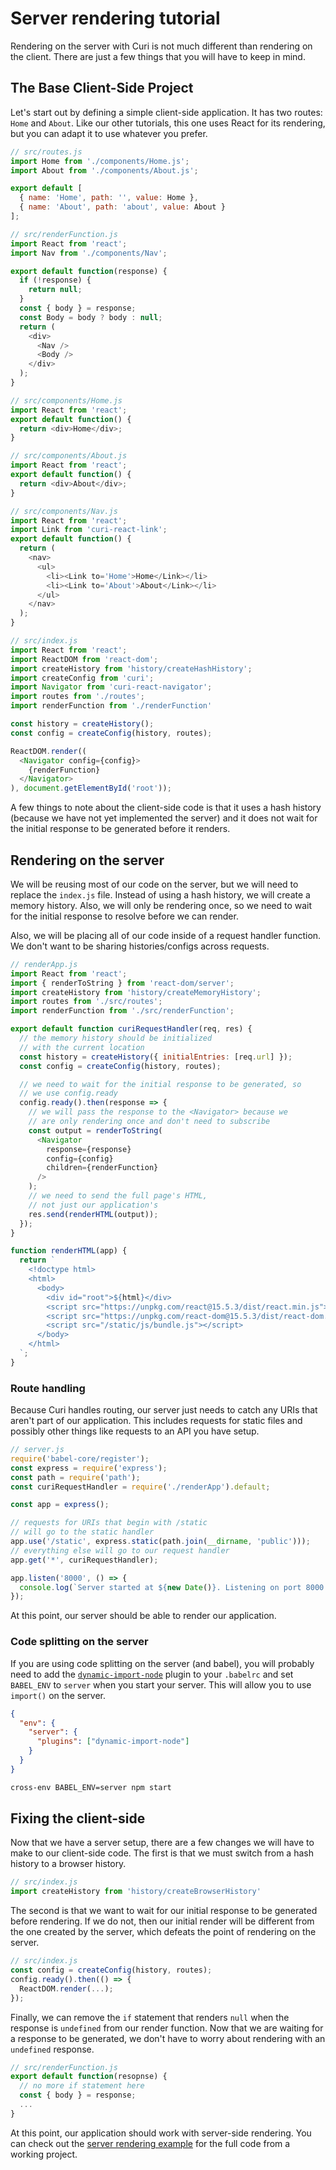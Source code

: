 # Server rendering tutorial

Rendering on the server with Curi is not much different than rendering on the client. There are just a few things that you will have to keep in mind.

## The Base Client-Side Project

Let's start out by defining a simple client-side application. It has two routes: `Home` and `About`. Like our other tutorials, this one uses React for its rendering, but you can adapt it to use whatever you prefer.

```js
// src/routes.js
import Home from './components/Home.js';
import About from './components/About.js';

export default [
  { name: 'Home', path: '', value: Home },
  { name: 'About', path: 'about', value: About }
];
```

```js
// src/renderFunction.js
import React from 'react';
import Nav from './components/Nav';

export default function(response) {
  if (!response) {
    return null;
  }
  const { body } = response;
  const Body = body ? body : null;
  return (
    <div>
      <Nav />
      <Body />
    </div>
  );
}
```

```js
// src/components/Home.js
import React from 'react';
export default function() {
  return <div>Home</div>;
}

// src/components/About.js
import React from 'react';
export default function() {
  return <div>About</div>;
}

// src/components/Nav.js
import React from 'react';
import Link from 'curi-react-link';
export default function() {
  return (
    <nav>
      <ul>
        <li><Link to='Home'>Home</Link></li>
        <li><Link to='About'>About</Link></li>
      </ul>
    </nav>
  );
}
```

```js
// src/index.js
import React from 'react';
import ReactDOM from 'react-dom';
import createHistory from 'history/createHashHistory';
import createConfig from 'curi';
import Navigator from 'curi-react-navigator';
import routes from './routes';
import renderFunction from './renderFunction'

const history = createHistory();
const config = createConfig(history, routes);

ReactDOM.render((
  <Navigator config={config}>
    {renderFunction}
  </Navigator>
), document.getElementById('root'));
```

A few things to note about the client-side code is that it uses a hash history (because we have not yet implemented the server) and it does not wait for the initial response to be generated before it renders.

## Rendering on the server

We will be reusing most of our code on the server, but we will need to replace the `index.js` file. Instead of using a hash history, we will create a memory history. Also, we will only be rendering once, so we need to wait for the initial response to resolve before we can render.

Also, we will be placing all of our code inside of a request handler function. We don't want to be sharing histories/configs across requests.

```js
// renderApp.js
import React from 'react';
import { renderToString } from 'react-dom/server';
import createHistory from 'history/createMemoryHistory';
import routes from './src/routes';
import renderFunction from './src/renderFunction';

export default function curiRequestHandler(req, res) {
  // the memory history should be initialized
  // with the current location
  const history = createHistory({ initialEntries: [req.url] });
  const config = createConfig(history, routes);

  // we need to wait for the initial response to be generated, so
  // we use config.ready
  config.ready().then(response => {
    // we will pass the response to the <Navigator> because we
    // are only rendering once and don't need to subscribe
    const output = renderToString(
      <Navigator
        response={response}
        config={config}
        children={renderFunction}
      />
    );
    // we need to send the full page's HTML,
    // not just our application's
    res.send(renderHTML(output));
  });
}

function renderHTML(app) {
  return `
    <!doctype html>
    <html>
      <body>
        <div id="root">${html}</div>
        <script src="https://unpkg.com/react@15.5.3/dist/react.min.js"></script>
        <script src="https://unpkg.com/react-dom@15.5.3/dist/react-dom.min.js"></script>
        <script src="/static/js/bundle.js"></script>
      </body>
    </html>
  `;
}
```

### Route handling

Because Curi handles routing, our server just needs to catch any URIs that aren't part of our application. This includes requests for static files and possibly other things like requests to an API you have setup.

```js
// server.js
require('babel-core/register');
const express = require('express');
const path = require('path');
const curiRequestHandler = require('./renderApp').default;

const app = express();

// requests for URIs that begin with /static
// will go to the static handler
app.use('/static', express.static(path.join(__dirname, 'public')));
// everything else will go to our request handler
app.get('*', curiRequestHandler);

app.listen('8000', () => {
  console.log(`Server started at ${new Date()}. Listening on port 8000.`);
});
```

At this point, our server should be able to render our application.

### Code splitting on the server

If you are using code splitting on the server (and babel), you will probably need to add the [`dynamic-import-node`](https://github.com/airbnb/babel-plugin-dynamic-import-node) plugin to your `.babelrc` and set `BABEL_ENV` to `server` when you start your server. This will allow you to use `import()` on the server.


```json
{
  "env": {
    "server": {
      "plugins": ["dynamic-import-node"]
    }
  }
}
```

```sh
cross-env BABEL_ENV=server npm start
```

## Fixing the client-side

Now that we have a server setup, there are a few changes we will have to make to our client-side code. The first is that we must switch from a hash history to a browser history.

```js
// src/index.js
import createHistory from 'history/createBrowserHistory'
```

The second is that we want to wait for our initial response to be generated before rendering. If we do not, then our initial render will be different from the one created by the server, which defeats the point of rendering on the server.

```js
// src/index.js
const config = createConfig(history, routes);
config.ready().then(() => {
  ReactDOM.render(...);
});
```

Finally, we can remove the `if` statement that renders `null` when the response is `undefined` from our render function. Now that we are waiting for a response to be generated, we don't have to worry about rendering with an `undefined` response.

```js
// src/renderFunction.js
export default function(resopnse) {
  // no more if statement here
  const { body } = response;
  ...
}
```

At this point, our application should work with server-side rendering. You can check out the [server rendering example](../../examples/server-rendering) for the full code from a working project.
